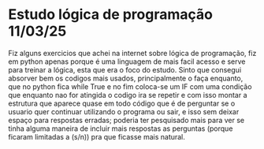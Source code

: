 # Estudo lógica de programação 11/03/25
Fiz alguns exercicios que achei na internet sobre lógica de programação, fiz em python apenas porque é uma linguagem de mais facil acesso e serve para treinar a lógica, esta que era o foco do estudo.
Sinto que consegui absorver bem os codigos mais usados, principalmente o faça enquanto, que no python fica while True e no fim coloca-se um IF com uma condição que enquanto nao for atingida o codigo ira se repetir
e com isso montar a estrutura que aparece quase em todo código que é de perguntar se o usuario quer continuar utilizando o programa ou sair, e isso sem deixar espaço para respostas erradas;
poderia ter pesquisado mais para ver se tinha alguma maneira de incluir mais respostas as perguntas (porque ficaram limitadas a (s/n)) pra que ficasse mais natural.
